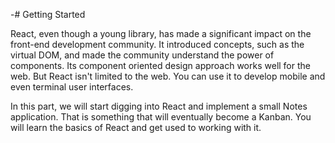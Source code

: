 -# Getting Started

React, even though a young library, has made a significant impact on the front-end development community. It introduced concepts, such as the virtual DOM, and made the community understand the power of components. Its component oriented design approach works well for the web. But React isn't limited to the web. You can use it to develop mobile and even terminal user interfaces.

In this part, we will start digging into React and implement a small Notes application. That is something that will eventually become a Kanban. You will learn the basics of React and get used to working with it.

